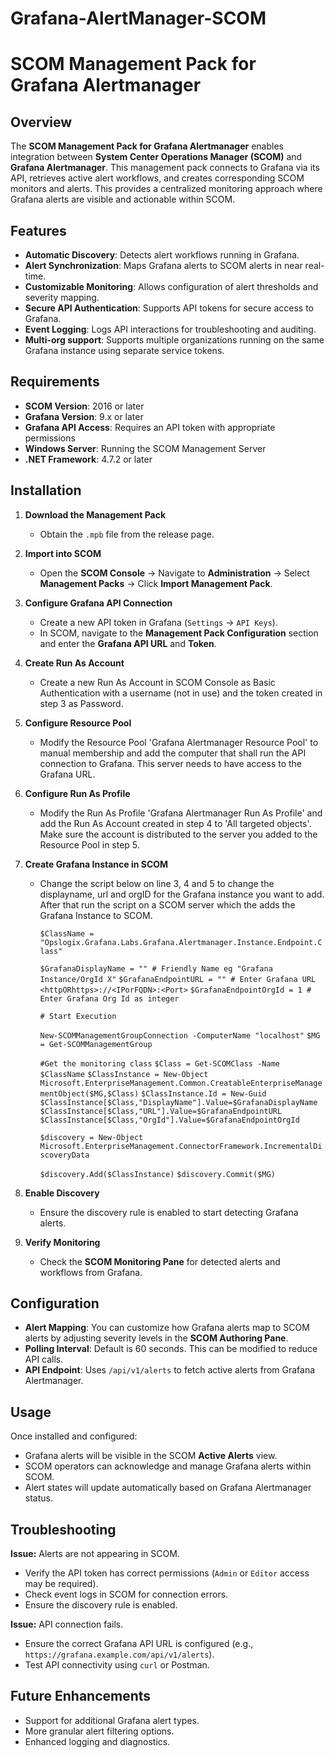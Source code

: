 # Grafana-AlertManager-SCOM

# SCOM Management Pack for Grafana Alertmanager

## Overview

The **SCOM Management Pack for Grafana Alertmanager** enables integration between **System Center Operations Manager (SCOM)** and **Grafana Alertmanager**. This management pack connects to Grafana via its API, retrieves active alert workflows, and creates corresponding SCOM monitors and alerts. This provides a centralized monitoring approach where Grafana alerts are visible and actionable within SCOM.

## Features

- **Automatic Discovery**: Detects alert workflows running in Grafana.
- **Alert Synchronization**: Maps Grafana alerts to SCOM alerts in near real-time.
- **Customizable Monitoring**: Allows configuration of alert thresholds and severity mapping.
- **Secure API Authentication**: Supports API tokens for secure access to Grafana.
- **Event Logging**: Logs API interactions for troubleshooting and auditing.
- **Multi-org support**: Supports multiple organizations running on the same Grafana instance using separate service tokens.

## Requirements

- **SCOM Version**: 2016 or later
- **Grafana Version**: 9.x or later
- **Grafana API Access**: Requires an API token with appropriate permissions
- **Windows Server**: Running the SCOM Management Server
- **.NET Framework**: 4.7.2 or later

## Installation

1. **Download the Management Pack**

   - Obtain the `.mpb` file from the release page.

2. **Import into SCOM**

   - Open the **SCOM Console** → Navigate to **Administration** → Select **Management Packs** → Click **Import Management Pack**.

3. **Configure Grafana API Connection**

   - Create a new API token in Grafana (`Settings` → `API Keys`).
   - In SCOM, navigate to the **Management Pack Configuration** section and enter the **Grafana API URL** and **Token**.

4. **Create Run As Account**

   - Create a new Run As Account in SCOM Console as Basic Authentication with a username (not in use) and the token created in step 3 as Password.

5. **Configure Resource Pool**

   - Modify the Resource Pool 'Grafana Alertmanager Resource Pool' to manual membership and add the computer that shall run the API connection to Grafana. This server needs to have access to the Grafana URL.

6. **Configure Run As Profile**

   - Modify the Run As Profile 'Grafana Alertmanager Run As Profile' and add the Run As Account created in step 4 to 'All targeted objects'. Make sure the account is distributed to the server you added to the Resource Pool in step 5.

7. **Create Grafana Instance in SCOM**

   - Change the script below on line 3, 4 and 5 to change the displayname, url and orgID for the Grafana instance you want to add. After that run the script on a SCOM server which the adds the Grafana Instance to SCOM.

     `$ClassName = "Opslogix.Grafana.Labs.Grafana.Alertmanager.Instance.Endpoint.Class"`

     `$GrafanaDisplayName = "" # Friendly Name eg "Grafana Instance/OrgId X"`
     `$GrafanaEndpointURL = "" # Enter Grafana URL <httpORhttps>://<IPorFQDN>:<Port>`
     `$GrafanaEndpointOrgId = 1 # Enter Grafana Org Id as integer`

     `# Start Execution`

     `New-SCOMManagementGroupConnection -ComputerName "localhost"`
     `$MG = Get-SCOMManagementGroup`

     `#Get the monitoring class`
     `$Class = Get-SCOMClass -Name $ClassName`
     `$ClassInstance = New-Object Microsoft.EnterpriseManagement.Common.CreatableEnterpriseManagementObject($MG,$Class)`
     `$ClassInstance.Id = New-Guid` 
     `$ClassInstance[$Class,"DisplayName"].Value=$GrafanaDisplayName`
     `$ClassInstance[$Class,"URL"].Value=$GrafanaEndpointURL`
     `$ClassInstance[$Class,"OrgId"].Value=$GrafanaEndpointOrgId`


     `$discovery = New-Object Microsoft.EnterpriseManagement.ConnectorFramework.IncrementalDiscoveryData`

     `$discovery.Add($ClassInstance)`
     `$discovery.Commit($MG)`

8. **Enable Discovery**

   - Ensure the discovery rule is enabled to start detecting Grafana alerts.

9. **Verify Monitoring**

   - Check the **SCOM Monitoring Pane** for detected alerts and workflows from Grafana.

## Configuration

- **Alert Mapping**: You can customize how Grafana alerts map to SCOM alerts by adjusting severity levels in the **SCOM Authoring Pane**.
- **Polling Interval**: Default is 60 seconds. This can be modified to reduce API calls.
- **API Endpoint**: Uses `/api/v1/alerts` to fetch active alerts from Grafana Alertmanager.

## Usage

Once installed and configured:

- Grafana alerts will be visible in the SCOM **Active Alerts** view.
- SCOM operators can acknowledge and manage Grafana alerts within SCOM.
- Alert states will update automatically based on Grafana Alertmanager status.

## Troubleshooting

**Issue:** Alerts are not appearing in SCOM.

- Verify the API token has correct permissions (`Admin` or `Editor` access may be required).
- Check event logs in SCOM for connection errors.
- Ensure the discovery rule is enabled.

**Issue:** API connection fails.

- Ensure the correct Grafana API URL is configured (e.g., `https://grafana.example.com/api/v1/alerts`).
- Test API connectivity using `curl` or Postman.

## Future Enhancements

- Support for additional Grafana alert types.
- More granular alert filtering options.
- Enhanced logging and diagnostics.
